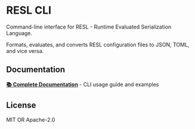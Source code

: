 # RESL CLI

Command-line interface for RESL - Runtime Evaluated Serialization Language.

Formats, evaluates, and converts RESL configuration files to JSON, TOML, and vice versa.

## Documentation

**[📚 Complete Documentation](https://decipher3114.github.io/resl/)** - CLI usage guide and examples

## License

MIT OR Apache-2.0
